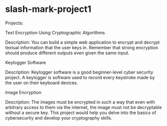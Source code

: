 # slash-mark-project1
Projects:

 Text Encryption Using Cryptographic Algorithms
          
  Description: You can build a simple web application to encrypt and decrypt textual information that the user keys in. Remember that strong encryption should produce different outputs even given the same input.



Keylogger Software

Description: Keylogger software is a good beginner-level cyber security project. A keylogger is software used to record every keystroke made by the user on their keyboard devices.

 Image Encryption

Description: The images must be encrypted in such a way that even with arbitrary access to them via the internet, the image must not be decryptable without a secure key. This project would help you delve into the basics of cybersecurity and develop your cryptography skills.
